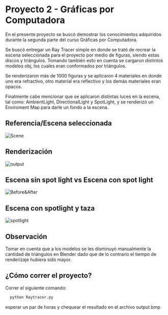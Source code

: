 
# Proyecto 2 - Gráficas por Computadora

En el presente proyecto se buscó demostrar los conocimientos adquiridos durante la segunda parte del curso Gráficas por Computadora.

Se buscó entregar un Ray Tracer simple en donde se trató de recrear la escena seleccionada para el proyecto por medio de figuras, siendo estas discos y triángulos. Tomando también esto en cuenta se cargaron distintos modelos obj, los cuales eran conformados por triángulos. 

Se renderizaron más de 1000 figuras y se aplicaron 4 materiales en donde uno era refractivo, otro material era reflectivo y los demás materiales eran opacos. 

Finalmente cabe mencionar que se aplicaron distintas luces en la escena, tal como: AmbientLight, DirectionalLight y SpotLight, y se renderizó un Enviroment Map para darle un fondo a la escena.

## Referencia/Escena seleccionada

![Scene](https://user-images.githubusercontent.com/64711979/196333490-0bc41275-896d-426f-8a20-9d637494f70d.jpg)


## Renderización

![output](https://user-images.githubusercontent.com/64711979/196333736-dda0f3bb-7b73-4d5c-9f4f-bae05f630784.jpg)

## Escena sin spot light vs Escena con spot light

![Before&After](https://user-images.githubusercontent.com/64711979/196334151-af9f0b6b-82a8-4036-8063-122674512cd7.png)

## Escena con spotlight y taza

![spotlight](https://user-images.githubusercontent.com/64711979/196334652-6afd401e-2df6-4d15-8372-d0bc15b105fd.jpg)


## Observación

Tomar en cuenta que a los modelos se les disminuyó manualmente la cantidad de triángulos en Blender dado que de lo contrario el tiempo de renderizaje hubiera sido mayor.


## 

## ¿Cómo correr el proyecto?

Correr el siguiente comando:

```bash
  python Raytracer.py
```
esperar un par de horas y chequear el resultado en el archivo output.bmp


